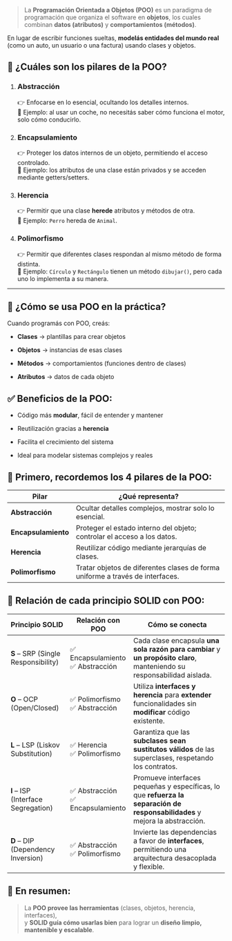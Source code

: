 > La **Programación Orientada a Objetos (POO)** es un paradigma de programación que organiza el software en **objetos**, los cuales combinan **datos (atributos)** y **comportamientos (métodos)**.

En lugar de escribir funciones sueltas, **modelás entidades del mundo real** (como un auto, un usuario o una factura) usando clases y objetos.

## 🧩 ¿Cuáles son los **pilares** de la POO?

1. ### **Abstracción**
    
    👉 Enfocarse en lo esencial, ocultando los detalles internos.  
    📌 Ejemplo: al usar un coche, no necesitás saber cómo funciona el motor, solo cómo conducirlo.
    
2. ### **Encapsulamiento**
    
    👉 Proteger los datos internos de un objeto, permitiendo el acceso controlado.  
    📌 Ejemplo: los atributos de una clase están privados y se acceden mediante getters/setters.
    
3. ### **Herencia**
    
    👉 Permitir que una clase **herede** atributos y métodos de otra.  
    📌 Ejemplo: `Perro` hereda de `Animal`.
    
4. ### **Polimorfismo**
    
    👉 Permitir que diferentes clases respondan al mismo método de forma distinta.  
    📌 Ejemplo: `Círculo` y `Rectángulo` tienen un método `dibujar()`, pero cada uno lo implementa a su manera.
    

---

## 🧱 ¿Cómo se usa POO en la práctica?

Cuando programás con POO, creás:

- **Clases** → plantillas para crear objetos
    
- **Objetos** → instancias de esas clases
    
- **Métodos** → comportamientos (funciones dentro de clases)
    
- **Atributos** → datos de cada objeto

## ✅ Beneficios de la POO:

- Código más **modular**, fácil de entender y mantener
    
- Reutilización gracias a **herencia**
    
- Facilita el crecimiento del sistema
    
- Ideal para modelar sistemas complejos y reales

## 🧱 **Primero, recordemos los 4 pilares de la POO:**

| Pilar               | ¿Qué representa?                                                              |
| ------------------- | ----------------------------------------------------------------------------- |
| **Abstracción**     | Ocultar detalles complejos, mostrar solo lo esencial.                         |
| **Encapsulamiento** | Proteger el estado interno del objeto; controlar el acceso a los datos.       |
| **Herencia**        | Reutilizar código mediante jerarquías de clases.                              |
| **Polimorfismo**    | Tratar objetos de diferentes clases de forma uniforme a través de interfaces. |

## 🔗 **Relación de cada principio SOLID con POO:**

|Principio SOLID|Relación con POO|Cómo se conecta|
|---|---|---|
|**S** – SRP (Single Responsibility)|✅ Encapsulamiento  <br>✅ Abstracción|Cada clase encapsula **una sola razón para cambiar** y **un propósito claro**, manteniendo su responsabilidad aislada.|
|**O** – OCP (Open/Closed)|✅ Polimorfismo  <br>✅ Abstracción|Utiliza **interfaces y herencia** para **extender** funcionalidades sin **modificar** código existente.|
|**L** – LSP (Liskov Substitution)|✅ Herencia  <br>✅ Polimorfismo|Garantiza que las **subclases sean sustitutos válidos** de las superclases, respetando los contratos.|
|**I** – ISP (Interface Segregation)|✅ Abstracción  <br>✅ Encapsulamiento|Promueve interfaces pequeñas y específicas, lo que **refuerza la separación de responsabilidades** y mejora la abstracción.|
|**D** – DIP (Dependency Inversion)|✅ Abstracción  <br>✅ Polimorfismo|Invierte las dependencias a favor de **interfaces**, permitiendo una arquitectura desacoplada y flexible.|
## 🎯 En resumen:

> La **POO provee las herramientas** (clases, objetos, herencia, interfaces),  
> y **SOLID guía cómo usarlas bien** para lograr un **diseño limpio, mantenible y escalable**.
